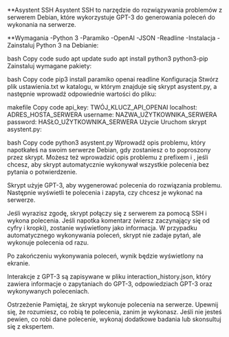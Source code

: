**Asystent SSH
Asystent SSH to narzędzie do rozwiązywania problemów z serwerem Debian, które wykorzystuje GPT-3 do generowania poleceń do wykonania na serwerze.

**Wymagania
-Python 3
-Paramiko
-OpenAI
-JSON
-Readline
-Instalacja
-Zainstaluj Python 3 na Debianie:

bash
Copy code
sudo apt update
sudo apt install python3 python3-pip
Zainstaluj wymagane pakiety:

bash
Copy code
pip3 install paramiko openai readline
Konfiguracja
Stwórz plik ustawienia.txt w katalogu, w którym znajduje się skrypt asystent.py, a następnie wprowadź odpowiednie wartości do pliku:

makefile
Copy code
api_key: TWÓJ_KLUCZ_API_OPENAI
localhost: ADRES_HOSTA_SERWERA
username: NAZWA_UŻYTKOWNIKA_SERWERA
password: HASŁO_UŻYTKOWNIKA_SERWERA
Użycie
Uruchom skrypt asystent.py:

bash
Copy code
python3 asystent.py
Wprowadź opis problemu, który napotkałeś na swoim serwerze Debian, gdy zostaniesz o to poproszony przez skrypt. Możesz też wprowadzić opis problemu z prefixem i , jeśli chcesz, aby skrypt automatycznie wykonywał wszystkie polecenia bez pytania o potwierdzenie.

Skrypt użyje GPT-3, aby wygenerować polecenia do rozwiązania problemu. Następnie wyświetli te polecenia i zapyta, czy chcesz je wykonać na serwerze.

Jeśli wyrazisz zgodę, skrypt połączy się z serwerem za pomocą SSH i wykona polecenia. Jeśli napotka komentarz (wiersz zaczynający się od cyfry i kropki), zostanie wyświetlony jako informacja. W przypadku automatycznego wykonywania poleceń, skrypt nie zadaje pytań, ale wykonuje polecenia od razu.

Po zakończeniu wykonywania poleceń, wynik będzie wyświetlony na ekranie.

Interakcje z GPT-3 są zapisywane w pliku interaction_history.json, który zawiera informacje o zapytaniach do GPT-3, odpowiedziach GPT-3 oraz wykonywanych poleceniach.

Ostrzeżenie
Pamiętaj, że skrypt wykonuje polecenia na serwerze. Upewnij się, że rozumiesz, co robią te polecenia, zanim je wykonasz. Jeśli nie jesteś pewien, co robi dane polecenie, wykonaj dodatkowe badania lub skonsultuj się z ekspertem.
